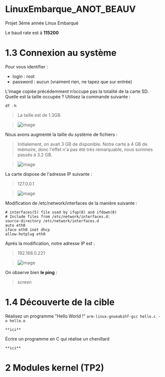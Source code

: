 # LinuxEmbarque_ANOT_BEAUV
Projet 3ème année Linux Embarqué

Le baud rate est à **115200**
# **1.3 Connexion au système**
Pour vous identifier :
  * login : root
  * password : aucun (vraiment rien, ne tapez que sur entrée)
    
L’image copiée précédemment n’occupe pas la totalité de la carte SD. 
Quelle est la taille occupée ? Utilisez la commande suivante :
```
df -h
```
> La taille est de 1.3GB.

> ![image](https://github.com/user-attachments/assets/eb16d2da-06b8-4309-a20d-f0d9bd283e2d)

Nous avons augmenté la taille du système de fichiers :
> Initialement, on avait 3 GB de disponible. Notre carte a 4 GB de mémoire, donc l'effet n'a pas été très remarquable, nous sommes passés à 3.2 GB.

> ![image](https://github.com/user-attachments/assets/c782e170-60bb-4777-8841-f2b63583a6b1)


La carte dispose de l'adresse IP suivante :
> 127.0.0.1

> ![image](https://github.com/user-attachments/assets/1fff7dbf-9396-4703-bc70-93319a9d9706)


Modification de /etc/network/interfaces de la manière suivante :
```
# interfaces(5) file used by ifup(8) and ifdown(8)
# Include files from /etc/network/interfaces.d:
source-directory /etc/network/interfaces.d
auto eth0
iface eth0 inet dhcp
allow-hotplug eth0
```
Après la modification, notre adresse IP est : 
> 192.168.0.221

> ![image](https://github.com/user-attachments/assets/f7f5e4dd-8efd-4623-a649-e4771ec72d2e)

On observe bien **le ping** : 
> screen

# **1.4 Découverte de la cible**

Réalisez un programme "Hello World !"
```arm-linux-gnueabihf-gcc hello.c -o hello.o```
```
**ici**
```

Écrire un programme en C qui réalise un chenillard
```
**ici**
```


# 2 Modules kernel (TP2)




